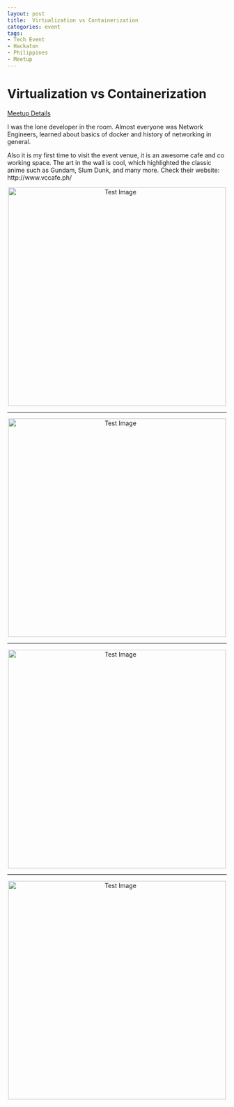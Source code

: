 ```yaml
---
layout: post
title:  Virtualization vs Containerization
categories: event
tags:
- Tech Event
- Hackaton
- Philippines
- Meetup
---
```


<h1 id="heading1">Virtualization vs Containerization</h1>

<a target="_blank" href="https://www.meetup.com/Cloud-and-Data-Center-PH/events/244923872/">Meetup Details</a>

<p>I was the lone developer in the room. Almost everyone was Network Engineers, learned about basics of docker and history of networking in general.</p>

<p>Also it is my first time to visit the event venue, it is an awesome cafe and co working space. The art in the wall is cool, which highlighted the classic anime such as Gundam, Slum Dunk, and many more. Check their website: http://www.vccafe.ph/</p>

<center>
<img class="responsive" src="https://lh3.googleusercontent.com/e8Pka_NSZPw_FTTVH0IeSDtR_lQ0Rh94Bs4Jz-4FhRWgqfFTPZqd--luuGLe1oDXK10FA3A5bVI0vrpRNmURmT3ymuSpQV5ObT47w-fijPdPr7xUl8tfEhS6VoyhPGcxebMdzjYH1utC_TlsPSjCPyHS8MiADIb3eEqmNQ-MQIARvNuR81WzpIyGnjiuCoz2O8vRyH-l8RXoI1M6jrT3sQPKfCgfxWRR_o_Onvx7T-H2Hvanivk0ULCktPa8_10XpPkvNGy9VsSBnwMAWB099V59E-Q7kZn_-Jumumw-GNslRx4ibm9dlbgpmQ-3LJ2SAZvu9brf6ddy7XFXDrmquIyfsD2OAh4zDtB7P8Zv5MTvWnnAogDVPl6EhzWBhoMX53slc-CsRtNmcmB8ODV9WOVM6NqKECDt0nqDVjAwvaj89JxvmS_dTGg5Xr_yfVmgi3y05A8w0K-K_8MgFq0yynA4lirDZQBvTd3Sd6Ca7WvhIsSoHVCE3ss9x8JtBxUZzuBxZTbnNM7ggeJ4lrjuvY9-i9vUXY0obHyH9Rvw5iqbgjQ8IvYGldpLgJVuiVWPrYeSI9f-Gu91hQPRWa7XAK2jrKo7iw5IKzIhxCF_fTzUDeU6txvoL8z6dkWsFQiJk3pclaTEwEkD1jTbFy4tuDB1tCpmlNpCJg4=w2048-h1152-no" width="500px" alt="Test Image" />

<hr/>

<img class="responsive" src="https://lh3.googleusercontent.com/DaDHVcYa9X7FimO65ljXZ595f9tSSKEyp1eCOSk0QBWfoYv5kJiN8rY9M3sjcXXocRhR015Pzi-GucdMuqw8sugxYuc0HH0H-AKPM7UVoAfrKDDy9_XUikWvgcIqHwTZ8DcUkZD9pQuWbTrXysKRIMCDABSlIow3j5pS96URGxXE5ndgxLOmknWIka0xrqtYEUaux3HfgOeVtfmA50J2l3LNV-XpCQR3SYXUZw31v9_-G6Jf6W--lHyzAc-Aaf-8r6wFuXvdXZzMe5bP2Zxywwj4b9Quub8thdWrhN_evBcOnsee7aHhJ4UQ5DJZKV1303tMp3c0UoldC5b5yqo0TAfx8TEVvweA_8fUXJ8T0VLQBreIkRotBeZJKvb9871v7ucBa9RQEFd1mqocVQXp1Q84nOwi0Z5_-lanfkw42f6yMd0Bks_yTTMHpeh-hwmB_PIUuFvMhszlHkB0CuYxp2XqiAKlPELidQZYHxnFPB6Hy5hMKWnT1trj0aLR7U0kO3oWKlUHrk4b1Y8rUzXyYiGp85i5-F3Hqu4nEDvCHwpTFUlCjWTSr1tNZKq8USU4DC4u4zKOrevGcvCx0omKQq2BJCzjibgvnr8ke8heBC1XG2n4elvqW76PMD5eqYT7KIoe9PdqGwNSfLtYEMnGJaHVuNXSHZ-0rSY=w2048-h1152-no" width="500px" alt="Test Image" />

<hr/>

<img class="responsive" src="https://lh3.googleusercontent.com/a67OULpRyXa_OqOnLlN4wl9kwKOhT6KxeHLlvziNZiQlS_qIjtZMdv7O2n3sLS4l-O3iYjdbuoahLCkRPzTAiKROOVikzRsWz1HGFkQrF8G73LgM0PPrsZKO-kDCNkhyrbXuteCgJtlQweWrEQ50912G_eL8eC6-lzYvWoN8uOH8VqgyfqaKhBAx_zvFd62vREV8Oc0a4ZoOwzpB1vNiPXrGFBgMjUVUSAVNV1J6JT1aymmC1MzY_sbH52dm3_0B5NI4by5TRD8me-50b5xEb18iJY5BmBbjvdRfmbPzPF_8I2gpfO4QWuvQ0YGNYhBwDypEbKkpFkB8CMgFNK5jUAbED0GnEAZhdE6_yuMQMbVW4qNgAiVrUz8VZBcfHyNlnK_vCe-SnDRXgTtPm2vm1WQthbrrOktzddLEGgPvBcuMHwXacATtxoS7K8N4B990DJEu77ZGtva2ahiKBY_7F8NY84eDhFZdjKPKPnAUXX5Ex085qbCI88SDFbd5ab7B3jUMeEDZg0LiI_w4tKtDjgDVcrXt5rj4Rw3C-z-3M9FbZzlCeFGSEpbq6FYK_5vytzEhhajLkR_SYJm1BOg5Y1hskH7KnPW59Ax-TIPlszXiJPd2MIwFcK8FEk4GSN6XgXDfKqkVyRlu_oTwb6Y1-8AGQ5HvCrYH1ao=w2048-h1152-no" width="500px" alt="Test Image" />

<hr />

<img class="responsive" src="https://lh3.googleusercontent.com/d91h_LDDFyWTetfx0u4jfEx1Pgz8kRmdnE90Q1L3x0Ukclt5ocPsPGacoEkR9nNl3qC81IwiD9kuh1IUb-fiz0Vn0ZCeKlOtmL4abb0cyDuxvinQTrXmDVz-OrJPucFI_csPVmA0iJjH_GnXQs-qCYdttJGi4987vKu42NsEMgkZv0Cg1-RifOGX-_zgmlcegctuaNtdZHE7a0BQOaXt1vMT-ixHsDMBajEMoBKjzWJrwSWO_ALJp3uaPnjDiVMxNcTQcTaKywmDnLBibkHx-HauCdyvAglRrEhhNGCJPgQgynZA0nEQzuScD3hk1DouWSvbDTfajiz1ScFYX1HgZtUmj3FZ3W2alu8tJ-XDoK9wZwsC4wcpsRIW4Lpo7iZ4nPx94IwB9xJuw6NDRmMhHyBGc2j0Tb4FJrV7avl_1U4IUT7k7mwAqzBEJCj1Icze-6-boOzNi9K5zXP9pfqAX6cUhqBQAsmeXq474bBrkPnPvkpmq-v0pwAnAtlPIOK19QV5LtpifMSboA4y9fiZe9LPPNa-7YTgpa8lrxd1WLRPvhHnH4E1Pqn65RAf3KanR-i-cuxgI43dM_fv5ZKpAKHPmTF7mhHhRtxeCYCeDbTD400TBfmKq0dOxE8xzXvpfxqJ8fvNkRfj1VqGKYYu2hIK24nYHH94qds=w994-h1766-no" width="500px" alt="Test Image" />

</center>
